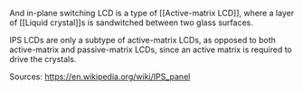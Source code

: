 And in-plane switching LCD is a type of [[Active-matrix LCD]], where a layer of [[Liquid crystal]]s is sandwitched between two glass surfaces.

IPS LCDs are only a subtype of active-matrix LCDs, as opposed to both active-matrix and passive-matrix LCDs, since an active matrix is required to drive the crystals.

Sources:
https://en.wikipedia.org/wiki/IPS_panel